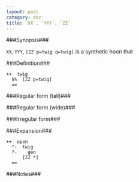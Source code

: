 ```yaml
---
layout: post
category: doc
title: `XX`, `YYY`, `ZZ`
---
```


###Synopsis###

`XX`, `YYY`, `[ZZ p=twig q=twig]` is a synthetic hoon that

###Definition###

    ++  twig  
      $%  [ZZ p=twig]
      ==

###Regular form (tall)###

###Regular form (wide)###

###Irregular form###

###Expansion###
    
    ++  open
      ^-  twig
      ?-    gen
          [ZZ *]
      ==

###Notes###

